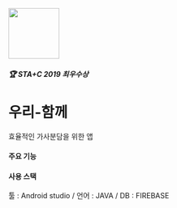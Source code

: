 
<img src="https://user-images.githubusercontent.com/39696812/69926752-02867580-14f9-11ea-92bf-a791fd88c571.png" width="100" height="100"><br>
##### :trophy: STA+C 2019 최우수상 <br>
# 우리-함께 
효율적인 가사분담을 위한 앱

#### 주요 기능



#### 사용 스택 
툴 : Android studio / 언어 : JAVA / DB : FIREBASE

